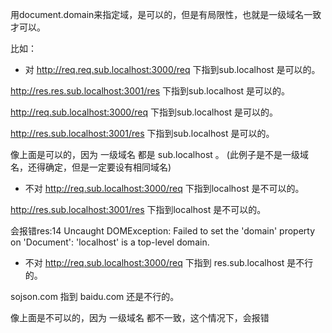 用document.domain来指定域，是可以的，但是有局限性，也就是一级域名一致才可以。

比如：
- 对
http://req.req.sub.localhost:3000/req  下指到sub.localhost 是可以的。

http://res.res.sub.localhost:3001/res  下指到sub.localhost 是可以的。

http://req.sub.localhost:3000/req  下指到sub.localhost 是可以的。

http://res.sub.localhost:3001/res  下指到sub.localhost 是可以的。

像上面是可以的，因为 一级域名  都是 sub.localhost 。 (此例子是不是一级域名，还得确定，但是一定要设有相同域名)

- 不对
http://req.sub.localhost:3000/req  下指到localhost 是不可以的。

http://res.sub.localhost:3001/res  下指到localhost 是不可以的。

会报错res:14 Uncaught DOMException: Failed to set the 'domain' property on 'Document': 'localhost' is a top-level domain.

- 不对
http://req.sub.localhost:3000/req  下指到 res.sub.localhost  是不行的。

sojson.com  指到 baidu.com  还是不行的。

像上面是不可以的，因为 一级域名  都不一致，这个情况下，会报错